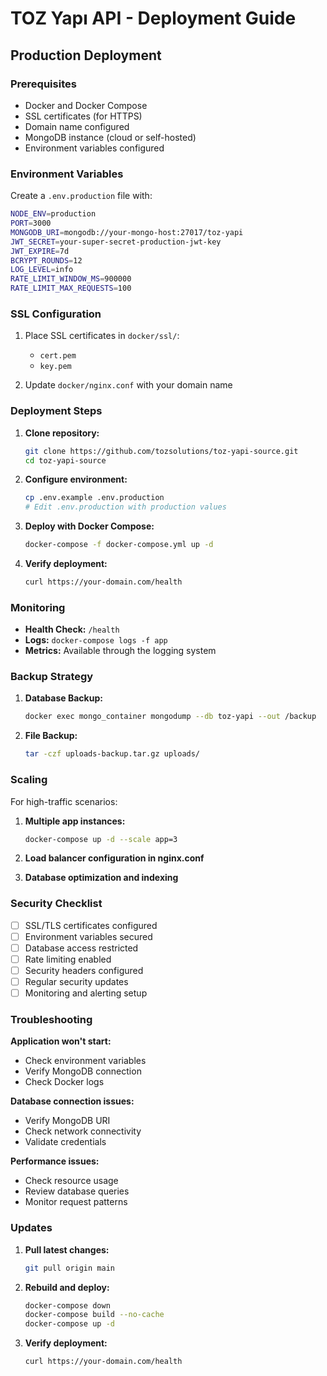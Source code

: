 # TOZ Yapı API - Deployment Guide

## Production Deployment

### Prerequisites

- Docker and Docker Compose
- SSL certificates (for HTTPS)
- Domain name configured
- MongoDB instance (cloud or self-hosted)
- Environment variables configured

### Environment Variables

Create a `.env.production` file with:

```bash
NODE_ENV=production
PORT=3000
MONGODB_URI=mongodb://your-mongo-host:27017/toz-yapi
JWT_SECRET=your-super-secret-production-jwt-key
JWT_EXPIRE=7d
BCRYPT_ROUNDS=12
LOG_LEVEL=info
RATE_LIMIT_WINDOW_MS=900000
RATE_LIMIT_MAX_REQUESTS=100
```

### SSL Configuration

1. Place SSL certificates in `docker/ssl/`:
   - `cert.pem`
   - `key.pem`

2. Update `docker/nginx.conf` with your domain name

### Deployment Steps

1. **Clone repository:**
   ```bash
   git clone https://github.com/tozsolutions/toz-yapi-source.git
   cd toz-yapi-source
   ```

2. **Configure environment:**
   ```bash
   cp .env.example .env.production
   # Edit .env.production with production values
   ```

3. **Deploy with Docker Compose:**
   ```bash
   docker-compose -f docker-compose.yml up -d
   ```

4. **Verify deployment:**
   ```bash
   curl https://your-domain.com/health
   ```

### Monitoring

- **Health Check:** `/health`
- **Logs:** `docker-compose logs -f app`
- **Metrics:** Available through the logging system

### Backup Strategy

1. **Database Backup:**
   ```bash
   docker exec mongo_container mongodump --db toz-yapi --out /backup
   ```

2. **File Backup:**
   ```bash
   tar -czf uploads-backup.tar.gz uploads/
   ```

### Scaling

For high-traffic scenarios:

1. **Multiple app instances:**
   ```bash
   docker-compose up -d --scale app=3
   ```

2. **Load balancer configuration in nginx.conf**

3. **Database optimization and indexing**

### Security Checklist

- [ ] SSL/TLS certificates configured
- [ ] Environment variables secured
- [ ] Database access restricted
- [ ] Rate limiting enabled
- [ ] Security headers configured
- [ ] Regular security updates
- [ ] Monitoring and alerting setup

### Troubleshooting

**Application won't start:**
- Check environment variables
- Verify MongoDB connection
- Check Docker logs

**Database connection issues:**
- Verify MongoDB URI
- Check network connectivity
- Validate credentials

**Performance issues:**
- Check resource usage
- Review database queries
- Monitor request patterns

### Updates

1. **Pull latest changes:**
   ```bash
   git pull origin main
   ```

2. **Rebuild and deploy:**
   ```bash
   docker-compose down
   docker-compose build --no-cache
   docker-compose up -d
   ```

3. **Verify deployment:**
   ```bash
   curl https://your-domain.com/health
   ```
